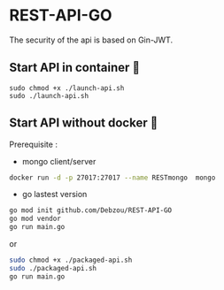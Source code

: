 # REST-API-GO

The security of the api is based on Gin-JWT.

## Start API in container :whale:

```
sudo chmod +x ./launch-api.sh
sudo ./launch-api.sh
```

## Start API without docker :space_invader:

Prerequisite : 
- mongo client/server 

```sh
docker run -d -p 27017:27017 --name RESTmongo  mongo
```

- go lastest version


```sh
go mod init github.com/Debzou/REST-API-GO
go mod vendor
go run main.go
```

or 

```sh
sudo chmod +x ./packaged-api.sh
sudo ./packaged-api.sh
go run main.go
```

